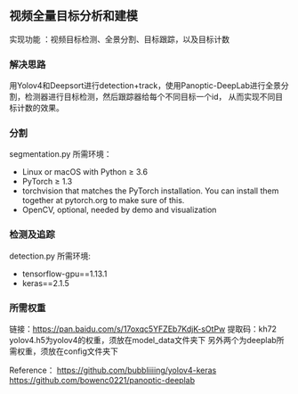 ## 视频全量目标分析和建模
实现功能 ：视频目标检测、全景分割、目标跟踪，以及目标计数
### 解决思路
用Yolov4和Deepsort进行detection+track，使用Panoptic-DeepLab进行全景分割，检测器进行目标检测，然后跟踪器给每个不同目标一个id， 从而实现不同目标计数的效果。
### 分割
segmentation.py
所需环境：
- Linux or macOS with Python ≥ 3.6
- PyTorch ≥ 1.3
- torchvision that matches the PyTorch installation.
You can install them together at pytorch.org to make sure of this.
- OpenCV, optional, needed by demo and visualization
### 检测及追踪
detection.py
所需环境:
- tensorflow-gpu==1.13.1
- keras==2.1.5
### 所需权重
链接：https://pan.baidu.com/s/17oxqc5YFZEb7KdjK-sOtPw 
提取码：kh72
yolov4.h5为yolov4的权重，须放在model_data文件夹下
另外两个为deeplab所需权重，须放在config文件夹下

Reference：
https://github.com/bubbliiiing/yolov4-keras
https://github.com/bowenc0221/panoptic-deeplab
